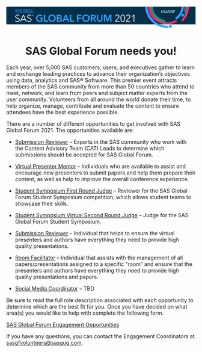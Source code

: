 <p align="center">
   <img src = "SGF2021 Banner.png"> </img>
   <h1 align = "center"> SAS Global Forum needs you!</h1>
</p>

Each year, over 5,000 SAS customers, users, and executives gather to learn and exchange leading practices to advance their organization’s objectives using data, analytics and SAS® Software.  This premier event attracts members of the SAS community from more than 50 countries who attend to meet, network, and learn from peers and subject matter experts from the user community.  Volunteers from all around the world donate their time, to help organize, manage, contribute and evaluate the content to ensure attendees have the best experience possible.

There are a number of different opportunities to get involved with SAS Global Forum 2021. The opportunities available are:

* <a href="SUBMISSION REVIEWER.pdf">Submission Reviewer</a> – Experts in the SAS community who work with the Content Advisory Team (CAT) Leads to determine which submissions should be accepted for SAS Global Forum.

* <a href="VIRTUAL PRESENTER MENTOR.pdf">Virtual Presenter Mentor</a> – Individuals who are available to assist and encourage new presenters to submit papers and help them prepare their content, as well as help to improve the overall conference experience.

* <a href="SS 1st ROUND JUDGE.pdf">Student Symposium First Round Judge</a> – Reviewer for the SAS Global Forum Student Symposium competition, which allows student teams to showcase their skills.

* <a href="SS VIRTUAL JUDGE.pdf">Student Symposium Virtual Second Round Judge</a> – Judge for the SAS Global Forum Student Symposium.

* <a href="VIRTUAL COORDINATOR.pdf">Submission Reviewer</a> – Individual that helps to ensure the virtual presenters and authors have everything they need to provide high quality presentations.

* <a href="ROOM FACILITATOR.pdf">Room Facilitator</a> – Individual that assists with the management of all papers/presentations assigned to a specific “room” and ensure that the presenters and authors have everything they need to provide high quality presentations and papers.

* <a href="SOCIAL MEDIA COORDINATOR.pdf">Social Media Coordinator</a> – TBD

Be sure to read the full role description associated with each opportunity to determine which are the best fit for you.  Once you have decided on what area(s) you would like to help with complete the following form.

[SAS Global Forum Engagement Opportunities](https://forms.office.com/Pages/ResponsePage.aspx?id=O76qd3-jIEeUGAws_niopO4WPHsLsk9Klnc_rPTLcLBUNFdCRVNIUUNEUVdGWFdPOElaT1BCVk9CTi4u)

If you have any questions, you can contact the Engagement Coordinators at sasgfvolunteers@sasgug.com. 
